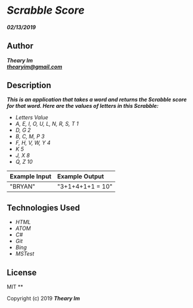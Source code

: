 # _Scrabble Score_

#### _02/13/2019_

## Author
 _**Theary Im**_  
 _**thearyim@gmail.com**_

## Description
**_This is an application that takes a word and returns the Scrabble score for that word. Here are the values of letters in this Scrabble:_**
* _Letters                          Value_
* _A, E, I, O, U, L, N, R, S, T       1_
* _D, G                               2_
* _B, C, M, P                         3_
* _F, H, V, W, Y                      4_
* _K                                  5_
* _J, X                               8_
* _Q, Z                               10_

| Example Input                                    | Example Output                                   |
| :----------------------------------------------- | :----------------------------------------------- |
| "BRYAN"                                          | "3+1+4+1+1 = 10"                                 |

## Technologies Used
* _HTML_
* _ATOM_
* _C#_
* _Git_
* _Bing_
* _MSTest_

## License
MIT
**

Copyright (c) 2019 **_Theary Im_**
